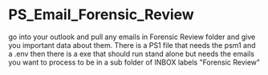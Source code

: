 # PS_Email_Forensic_Review
go into your outlook and pull any emails in Forensic Review folder and give you important data about them.
There is a PS1 file that needs the psm1 and a .env  then there is a exe that should run stand alone but needs the emails you want to process to be in a sub folder of INBOX labels "Forensic Review"